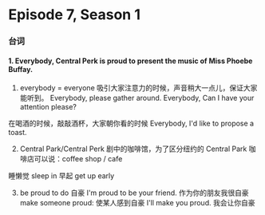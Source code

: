 # Episode 7, Season 1

### 台词

#### 1. Everybody, Central Perk is proud to present the music of Miss Phoebe Buffay.

1. everybody = everyone
吸引大家注意力的时候，声音稍大一点儿，保证大家能听到。
Everybody, please gather around.
Everybody, Can I have your attention please?

在喝酒的时候，敲敲酒杯，大家朝你看的时候
Everybody, I'd like to propose a toast.

2. Central Park/Central Perk 
剧中的咖啡馆，为了区分纽约的 Central Park
咖啡店可以说：coffee shop / cafe

睡懒觉 sleep in
早起 get up early

3. be proud to do
自豪
I'm proud to be your friend. 作为你的朋友我很自豪
make someone proud: 使某人感到自豪
I'll make you proud. 我会让你自豪